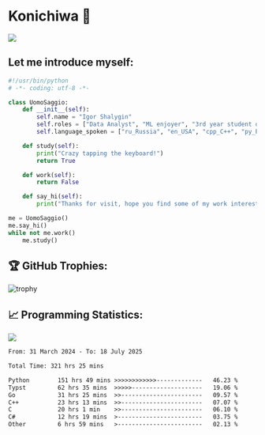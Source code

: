 # Konichiwa 👋
![](https://komarev.com/ghpvc/?username=IgorFandre&color=brightgreen)

## Let me introduce myself:
```py
#!/usr/bin/python
# -*- coding: utf-8 -*-

class UomoSaggio:
    def __init__(self):
        self.name = "Igor Shalygin"
        self.roles = ["Data Analyst", "ML enjoyer", "3rd year student of MIPT"]
        self.language_spoken = ["ru_Russia", "en_USA", "cpp_C++", "py_Python", "go_Golang"]

    def study(self):
        print("Crazy tapping the keyboard!")
        return True

    def work(self):
        return False

    def say_hi(self):
        print("Thanks for visit, hope you find some of my work interesting.")

me = UomoSaggio()
me.say_hi()
while not me.work()
    me.study()
```

## 🏆 GitHub Trophies:
![trophy](https://github-profile-trophy.vercel.app/?username=IgorFandre&title=MultiLanguage,Repositories,Commits,Experience,PullRequest,Reviews)

## 📈 Programming Statistics:

![](https://github-profile-summary-cards.vercel.app/api/cards/profile-details?username=IgorFandre&theme=solarized_dark)

<!--START_SECTION:waka-->

```txt
From: 31 March 2024 - To: 18 July 2025

Total Time: 321 hrs 25 mins

Python        151 hrs 49 mins >>>>>>>>>>>>-------------   46.23 %
Typst         62 hrs 35 mins  >>>>>--------------------   19.06 %
Go            31 hrs 25 mins  >>-----------------------   09.57 %
C++           23 hrs 13 mins  >>-----------------------   07.07 %
C             20 hrs 1 min    >>-----------------------   06.10 %
C#            12 hrs 19 mins  >------------------------   03.75 %
Other         6 hrs 59 mins   >------------------------   02.13 %
```

<!--END_SECTION:waka-->
